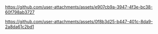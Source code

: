  https://github.com/user-attachments/assets/e907cb9a-3947-4f3e-bc38-60f798ab3727

https://github.com/user-attachments/assets/0f8b3d25-b447-401c-8da9-2a8da61c2bd1
